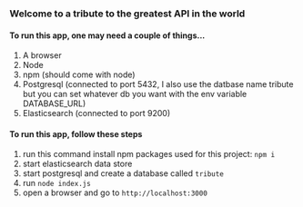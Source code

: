 ### Welcome to a tribute to the greatest API in the world

#### To run this app, one may need a couple of things...

1.  A browser
2.  Node
3.  npm (should come with node)
4.  Postgresql (connected to port 5432, I also use the datbase name tribute but you can set whatever db you want with the env variable DATABASE_URL)
5.  Elasticsearch (connected to port 9200)

#### To run this app, follow these steps

1.  run this command install npm packages used for this project: `npm i`
2.  start elasticsearch data store
3.  start postgresql and create a database called `tribute`
4.  run `node index.js`
5.  open a browser and go to `http://localhost:3000`